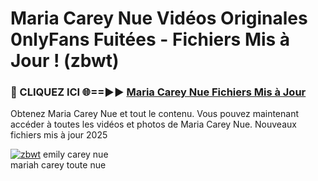 # Maria Carey Nue Vidéos Originales 0nlyFans Fuitées - Fichiers Mis à Jour ! (zbwt)

<h3>🔴 CLIQUEZ ICI 🌐==►► <a href="https://tinyurl.com/2pmr4ezf" rel="nofollow">Maria Carey Nue Fichiers Mis à Jour</a></h3>

Obtenez Maria Carey Nue et tout le contenu. Vous pouvez maintenant accéder à toutes les vidéos et photos de Maria Carey Nue. Nouveaux fichiers mis à jour 2025

[![zbwt](https://i.imgur.com/6SNvagu.gif)](https://tinyurl.com/2pmr4ezf)
emily carey nue<br>
mariah carey toute nue